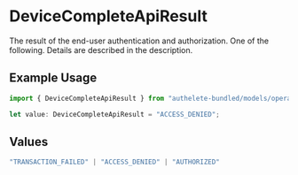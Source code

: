 # DeviceCompleteApiResult

The result of the end-user authentication and authorization. One of the following. Details are
described in the description.


## Example Usage

```typescript
import { DeviceCompleteApiResult } from "authelete-bundled/models/operations";

let value: DeviceCompleteApiResult = "ACCESS_DENIED";
```

## Values

```typescript
"TRANSACTION_FAILED" | "ACCESS_DENIED" | "AUTHORIZED"
```